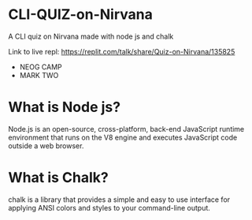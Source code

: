 # CLI-QUIZ-on-Nirvana

A CLI quiz on Nirvana made with node js and chalk

Link to live repl: https://replit.com/talk/share/Quiz-on-Nirvana/135825

- NEOG CAMP
- MARK TWO

# What is Node js?
Node.js is an open-source, cross-platform, back-end JavaScript runtime environment that runs on the V8 engine and executes JavaScript code outside a web browser.

# What is Chalk?
chalk is a library that provides a simple and easy to use interface for applying ANSI colors and styles to your command-line output.
